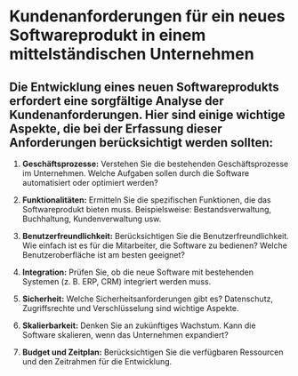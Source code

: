 # Kundenanforderungen für ein neues Softwareprodukt in einem mittelständischen Unternehmen

## Die Entwicklung eines neuen Softwareprodukts erfordert eine sorgfältige Analyse der Kundenanforderungen. Hier sind einige wichtige Aspekte, die bei der Erfassung dieser Anforderungen berücksichtigt werden sollten:

1. **Geschäftsprozesse:** Verstehen Sie die bestehenden Geschäftsprozesse im Unternehmen. Welche Aufgaben sollen durch die Software automatisiert oder optimiert werden?

2. **Funktionalitäten:** Ermitteln Sie die spezifischen Funktionen, die das Softwareprodukt bieten muss. Beispielsweise: Bestandsverwaltung, Buchhaltung, Kundenverwaltung usw.

3. **Benutzerfreundlichkeit:** Berücksichtigen Sie die Benutzerfreundlichkeit. Wie einfach ist es für die Mitarbeiter, die Software zu bedienen? Welche Benutzeroberfläche ist am besten geeignet?

4. **Integration:** Prüfen Sie, ob die neue Software mit bestehenden Systemen (z. B. ERP, CRM) integriert werden muss.

5. **Sicherheit:** Welche Sicherheitsanforderungen gibt es? Datenschutz, Zugriffsrechte und Verschlüsselung sind wichtige Aspekte.

6. **Skalierbarkeit:** Denken Sie an zukünftiges Wachstum. Kann die Software skalieren, wenn das Unternehmen expandiert?

7. **Budget und Zeitplan:** Berücksichtigen Sie die verfügbaren Ressourcen und den Zeitrahmen für die Entwicklung.